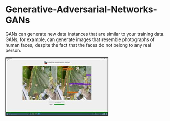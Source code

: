 # Generative-Adversarial-Networks-GANs
GANs can generate new data instances that are similar to your training data. GANs, for example, can generate images that resemble photographs of human faces, despite the fact that the faces do not belong to any real person.



[![Alt text](https://github.com/Mr-TalhaIlyas/Fornt-End-API-or-GUI-for-Computer-Vision-Projects/blob/master/screens/thumb1.png)]([https://www.youtube.com/watch?v=C4xr9jICxwA](https://www.youtube.com/watch?v=HLmQur8XEg8&ab_channel=TalhaIlyas))

